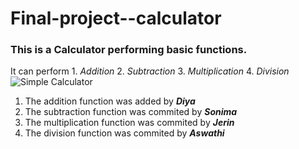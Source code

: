 # Final-project--calculator
### This is a **Calculator** performing basic functions.
It can perform 1. *Addition* 2. *Subtraction* 3. *Multiplication* 4. *Division*
![Simple Calculator](https://calculator-1.com/images/screens/simple_calculator.png)
1. The addition function was added by ***Diya***
2. The subtraction function was commited by ***Sonima***
3. The multiplication function was commited by ***Jerin***
4. The division function was commited by ***Aswathi***
